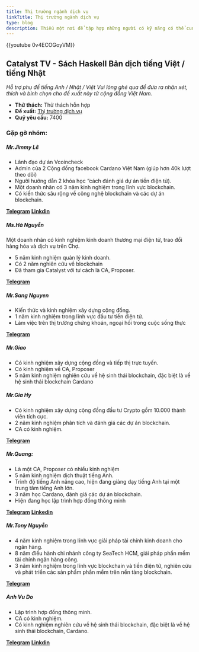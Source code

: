 ```yaml
---
title: Thị trường ngành dịch vụ
linkTitle: Thị trường ngành dịch vụ
type: blog
description: Thiếu một nơi để tập hợp những người có kỹ năng có thể cung cấp dịch vụ hỗ trợ cho những người đề xuất và CA chưa có kinh nghiệm với chi phí hợp lý.
---
```


{{youtube 0v4ECOGoyVM}}

## Catalyst TV - Sách Haskell Bản dịch tiếng Việt / tiếng Nhật

*Hỗ trợ phụ đề tiếng Anh / Nhật / Việt Vui lòng ghé qua để đưa ra nhận xét, thích và bình chọn cho đề xuất này từ cộng đồng Việt Nam.*

- **Thử thách:** Thử thách hỗn hợp
- **Đề xuất:** [Thị trường dịch vụ](https://cardano.ideascale.com/c/idea/404213)
- **Quỹ yêu cầu:** 7400

### Gặp gỡ nhóm:

##### **Mr.Jimmy Lê**

- Lãnh đạo dự án Vcoincheck
- Admin của 2 Cộng đồng facebook Cardano Việt Nam (giúp hơn 40k lượt theo dõi)
- Người hướng dẫn 2 khóa học “cách đánh giá dự án tiền điện tử).
- Một doanh nhân có 3 năm kinh nghiệm trong lĩnh vực blockchain.
- Có kiến thức sâu rộng về công nghệ blockchain và các dự án blockchain.

[**Telegram**](https://t.me/Jimmy_Lee01)
[**Linkdin**](linkedin.com/in/le-linh-813125117)

##### **Ms.Hà Nguyễn**

Một doanh nhân có kinh nghiệm kinh doanh thương mại điện tử, trao đổi hàng hóa và dịch vụ trên Chợ.

- 5 năm kinh nghiệm quản lý kinh doanh.
- Có 2 năm nghiên cứu về blockchain
- Đã tham gia Catalyst với tư cách là CA, Proposer.

[**Telegram**](https://t.me/hanguyen122009)

##### **Mr.Sang Nguyen**

- Kiến thức và kinh nghiệm xây dựng cộng đồng.
- 1 năm kinh nghiệm trong lĩnh vực đầu tư tiền điện tử.
- Làm việc trên thị trường chứng khoán, ngoại hối trong cuộc sống thực

[**Telegram**](https://t.me/IlumNguyen)

##### **Mr.Giao**

- Có kinh nghiệm xây dựng cộng đồng và tiếp thị trực tuyến.
- Có kinh nghiệm về CA, Proposer
- 5 năm kinh nghiệm nghiên cứu về hệ sinh thái blockchain, đặc biệt là về hệ sinh thái blockchain Cardano

##### **Mr.Gia Hy**

- Có kinh nghiệm xây dựng cộng đồng đầu tư Crypto gồm 10.000 thành viên tích cực.
- 2 năm kinh nghiệm phân tích và đánh giá các dự án blockchain.
- CA có kinh nghiệm.

[**Telegram**](https://t.me/GiaHyVuong)

##### **Mr.Quang:**

- Là một CA, Proposer có nhiều kinh nghiệm
- 5 năm kinh nghiệm dịch thuật tiếng Anh.
- Trình độ tiếng Anh nâng cao, hiện đang giảng dạy tiếng Anh tại một trung tâm tiếng Anh lớn.
- 3 năm học Cardano, đánh giá các dự án blockchain.
- Hiện đang học lập trình hợp đồng thông minh

[**Telegram**](https://t.me/quangdaniel)
[**Linkedin**](https://www.linkedin.com/in/tran-quang-33770b228/)

##### **Mr.Tony Nguyễn**

- 4 năm kinh nghiệm trong lĩnh vực giải pháp tài chính kinh doanh cho ngân hàng.
- 8 năm điều hành chi nhánh công ty SeaTech HCM, giải pháp phần mềm tài chính ngân hàng công.
- 3 năm kinh nghiệm trong lĩnh vực blockchain và tiền điện tử, nghiên cứu và phát triển các sản phẩm phần mềm trên nền tảng blockchain.

[**Telegram**](https://t.me/Trint2)

##### **Anh Vu Do**

- Lập trình hợp đồng thông minh.
- CA có kinh nghiệm.
- Có kinh nghiệm nghiên cứu về hệ sinh thái blockchain, đặc biệt là về hệ sinh thái blockchain, Cardano.

[**Telegram**](https://t.me/VuDo2312)
[**Linkdin**](https://www.linkedin.com/in/vu-do-4ba0a2109/)
